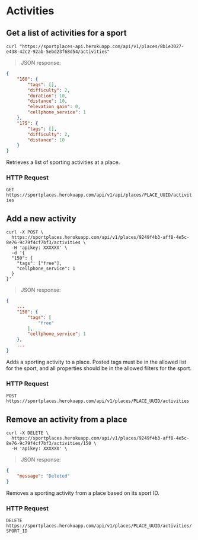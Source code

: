 # Activities

## Get a list of activities for a sport

```shell
curl "https://sportplaces-api.herokuapp.com/api/v1/places/8b1e3027-e438-42c2-92ab-5ebd23f68d54/activities"
```

> JSON response:

```json
{
    "160": {
        "tags": [],
        "difficulty": 2,
        "duration": 10,
        "distance": 10,
        "elevation_gain": 0,
        "cellphone_service": 1
    },
    "175": {
        "tags": [],
        "difficulty": 2,
        "distance": 10
    }
}
```

Retrieves a list of sporting activities at a place.

### HTTP Request

`GET https://sportplaces.herokuapp.com/api/v1/api/places/PLACE_UUID/activities`

## Add a new activity

```shell
curl -X POST \
  https://sportplaces.herokuapp.com/api/v1/places/9249f4b3-aff8-4e5c-8e76-9c79f4cf7bf3/activities \
  -H 'apikey: XXXXXX' \
  -d '{
  "150": {
    "tags": ["free"],
    "cellphone_service": 1
  }
}'
```

> JSON response:

```json
{
    ...
    "150": {
        "tags": [
            "free"
        ],
        "cellphone_service": 1
    },
    ...
}
```

Adds a sporting activity to a place. Posted tags must be in the allowed list for the sport, and all properties should be
in the allowed filters for the sport.

### HTTP Request

`POST https://sportplaces.herokuapp.com/api/v1/places/PLACE_UUID/activities`

## Remove an activity from a place

```shell
curl -X DELETE \
  https://sportplaces.herokuapp.com/api/v1/places/9249f4b3-aff8-4e5c-8e76-9c79f4cf7bf3/activities/150 \
  -H 'apikey: XXXXXX' \
```

> JSON response:

```json
{
    "message": "Deleted"
}
```

Removes a sporting activity from a place based on its sport ID.

### HTTP Request

`DELETE https://sportplaces.herokuapp.com/api/v1/places/PLACE_UUID/activities/SPORT_ID`

